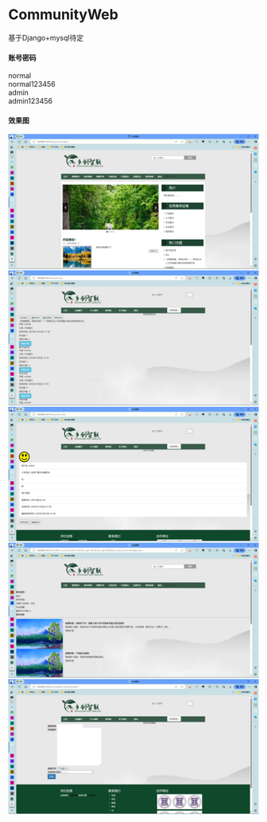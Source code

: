 # CommunityWeb

基于Django+mysql待定

#### 账号密码

normal  
normal123456  
admin  
admin123456

#### 效果图

![img](./md_img/img1.png)  
![img](./md_img/img2.png)
![img](./md_img/img3.png)
![img](./md_img/img4.png)
![img](./md_img/img5.png)
